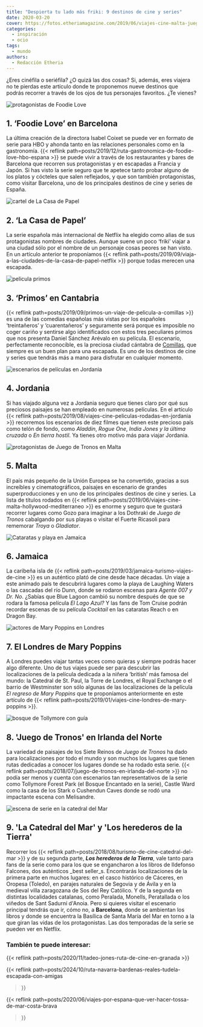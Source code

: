 ```yaml
---
title: "Despierta tu lado más friki: 9 destinos de cine y series"
date: 2020-03-20
cover: https://fotos.etheriamagazine.com/2019/06/viajes-cine-malta-juego-tronos.jpg
categories: 
  - inspiración
  - ocio
tags: 
  - mundo
authors: 
  - Redacción Etheria
---
```


¿Eres cinéfila o seriéfila? ¿O quizá las dos cosas? Si, además, eres viajera no te pierdas este artículo donde te proponemos nueve destinos que podrás recorrer a través de los ojos de tus personajes favoritos. ¿Te vienes?

![protagonistas de Foodie Love](https://fotos.etheriamagazine.com/2019/12/pelicula-foodie-love.jpg "Cartel de 'Foodie Love'. ©HBO")

## 1\. ‘Foodie Love’ en Barcelona

La última creación de la directora Isabel Coixet se puede ver en formato de serie para 
HBO y ahonda tanto en las relaciones personales como en la gastronomía. {{< reflink 
path=posts/2019/12/ruta-gastronomica-de-foodie-love-hbo-espana >}} se puede vivir a 
través de los restaurantes y bares de Barcelona que recorren sus protagonistas y en 
escapadas a Francia y Japón. Si has visto la serie seguro que te apetece tanto probar 
alguno de los platos y cócteles que salen reflejados, y que son también protagonistas, 
como visitar Barcelona, uno de los principales destinos de cine y series de España. 

![cartel de La Casa de Papel](https://fotos.etheriamagazine.com/2019/09/viajes-la-casa-de-papel.jpg "Personajes de la 3ª Temporada de 'La Casa de Papel'. © Netflix")

## 2\. ‘La Casa de Papel’

La serie española más internacional de Netflix ha elegido como alias de sus 
protagonistas nombres de ciudades. Aunque suene un poco ‘friki’ viajar a una ciudad sólo 
por el nombre de un personaje cosas peores se han visto. En un artículo anterior te 
proponíamos {{< reflink 
path=posts/2019/09/viaja-a-las-ciudades-de-la-casa-de-papel-netflix >}} porque todas 
merecen una escapada. 

![pelicula primos](https://fotos.etheriamagazine.com/2019/08/fotograma-pelicula-primos.jpg "Fotograma de la película 'Primos'. © Ayuntamiento de Comillas")

## 3\. ‘Primos’ en Cantabria

{{< reflink path=posts/2019/09/primos-un-viaje-de-pelicula-a-comillas >}} es una de las 
comedias españolas más vistas por los españoles ‘treintañeros’ y ‘cuarentañeros’ y 
seguramente será porque es imposible no coger cariño y sentirse algo identificados con 
estos tres peculiares primos que nos presenta Daniel Sánchez Arévalo en su película. El 
escenario, perfectamente reconocible, es la preciosa ciudad cántabra de 
[Comillas](https://www.turismodecantabria.com/descubrela/municipios/15-destino), que 
siempre es un buen plan para una escapada. Es uno de los destinos de cine y series que 
tendrás más a mano para disfrutar en cualquier momento. 

![escenarios de películas en Jordania](https://fotos.etheriamagazine.com/2019/07/9-Indiana-Jones-rodaje-jordania.jpg "(Izq.) Indiana Jones y la última cruzada. © Lucasfilm. (Dcha.) El cañón del Siq, en Petra. © JTB")

## 4\. Jordania

Si has viajado alguna vez a Jordania seguro que tienes claro por qué sus preciosos 
paisajes se han empleado en numerosas películas. En el artículo {{< reflink 
path=posts/2019/08/viajes-cine-peliculas-rodadas-en-jordania >}} recorremos los 
escenarios de diez filmes que tienen este precioso país como telón de fondo, como 
_Aladdin_, _Rogue One_, _India Jones y la última cruzada_ o _En tierra hostil_. Ya 
tienes otro motivo más para viajar Jordania. 

![protagonistas de Juego de Tronos en Malta](https://fotos.etheriamagazine.com/2019/06/viajes-cine-malta-juego-tronos.jpg "Rodaje de ‘Juego de Tronos’ en la desaparecida Ventana Azul de Gozo. © HBO")

## 5\. Malta

El país más pequeño de la Unión Europea se ha convertido, gracias a sus increíbles y 
cinematográficos, paisajes en escenario de grandes superproducciones y en uno de los 
principales destinos de cine y series. La lista de títulos rodados en {{< reflink 
path=posts/2019/06/viajes-cine-malta-hollywood-mediterraneo >}} es enorme y seguro que 
te gustará recorrer lugares como Gozo para imaginar a los Dothraki de _Juego de Tronos_ 
cabalgando por sus playas o visitar el Fuerte Ricasoli para rememorar _Troya_ o 
_Gladiator_. 

![Cataratas y playa en Jamaica](https://fotos.etheriamagazine.com/2019/03/cataratas-reach-pelicula-coctail.jpg "Cataratas Reach y fotograma película 'Cocktail'. ©Jamaica Film Comission")

## 6\. Jamaica

La caribeña isla de {{< reflink path=posts/2019/03/jamaica-turismo-viajes-de-cine >}} es 
un auténtico plató de cine desde hace décadas. Un viaje a este animado país te 
descubrirá lugares como la playa de Laughing Waters o las cascadas del río Dunn, donde 
se rodaron escenas para _Agente 007 y Dr. No_. ¿Sabías que Blue Lagoon cambió su nombre 
después de que se rodara la famosa película _El Lago Azul?_ Y las fans de Tom Cruise 
podrán recordar escenas de su película _Cocktail_ en las cataratas Reach o en Dragon 
Bay. 

![actores de Mary Poppins en Londres](https://fotos.etheriamagazine.com/2019/01/viajes-cine-mary-poppins-londres.jpg "Escena de 'El regreso de Mary Poppins'. © Disney Enterprises")

## 7\. El Londres de Mary Poppins

A Londres puedes viajar tantas veces como quieras y siempre podrás hacer algo diferente. 
Uno de tus viajes puede ser para descubrir las localizaciones de la película dedicada a 
la niñera ‘british’ más famosa del mundo: la Catedral de St. Paul, la Torre de Londres, 
el Royal Exchange o el barrio de Westminster son sólo algunas de las localizaciones de 
la película _El regreso de Mary Poppins_ que te proponíamos anteriormente en este 
artículo de {{< reflink path=posts/2019/01/viajes-cine-londres-de-mary-poppins >}}. 

![bosque de Tollymore con guía](https://fotos.etheriamagazine.com/2018/05/2-Tollymore-Forest-Park-Juego-de-Tronos-Irlanda-Norte.jpg "En Tollymore Forest Park se rodó la escena de los caminantes blancos de la serie 'Juego de Tronos'. © PG")

## 8\. 'Juego de Tronos' en Irlanda del Norte

La variedad de paisajes de los Siete Reinos de _Juego de Tronos_ ha dado para 
localizaciones por todo el mundo y son muchos los lugares que tienen rutas dedicadas a 
conocer los lugares donde se ha rodado esta serie. {{< reflink 
path=posts/2018/07/juego-de-tronos-en-irlanda-del-norte >}} no podía ser menos y cuenta 
con escenarios tan representativos de la serie como Tollymore Forest Park (el Bosque 
Encantado en la serie), Castle Ward como la casa de los Stark o Cushendun Caves donde se 
rodó una impactante escena con Melisandre. 

![escena de serie en la catedral del Mar](https://fotos.etheriamagazine.com/2018/07/Catedral-del-mar-ruta-de-cine.jpg "'La Catedral del Mar'. ©")

## 9\. 'La Catedral del Mar' y 'Los herederos de la Tierra'

Recorrer los {{< reflink path=posts/2018/08/turismo-de-cine-catedral-del-mar >}} y de su 
segunda parte, _**Los herederos de la Tierra**_, vale tanto para fans de la serie como 
para los que se engancharon a los libros de Ildefonso Falcones, dos auténticos _best 
seller_s. Encontrarás localizaciones de la primera parte en muchos lugares: en el casco 
histórico de Cáceres, en Oropesa (Toledo), en parajes naturales de Segovia y de Ávila y 
en la medieval villa zaragozana de Sos del Rey Católico. Y de la segunda en distintas 
localidades catalanas, como Peralada, Monells, Peratallada o los viñedos de Sant Sadurní 
d'Anoia. Pero si quieres visitar el escenario principal tendrás que ir, cómo no, a 
**Barcelona**, donde se ambientan los libros y donde se encuentra la Basílica de Santa 
María del Mar en torno a la que giran las vidas de los protagonistas. Las dos temporadas 
de la serie se pueden ver en Netflix. 

### También te puede interesar:

{{< reflink path=posts/2020/11/tadeo-jones-ruta-de-cine-en-granada >}} 

{{< reflink path=posts/2024/10/ruta-navarra-bardenas-reales-tudela-escapada-con-amigas 
>}} 

{{< reflink path=posts/2020/06/viajes-por-espana-que-ver-hacer-tossa-de-mar-costa-brava 
>}}
